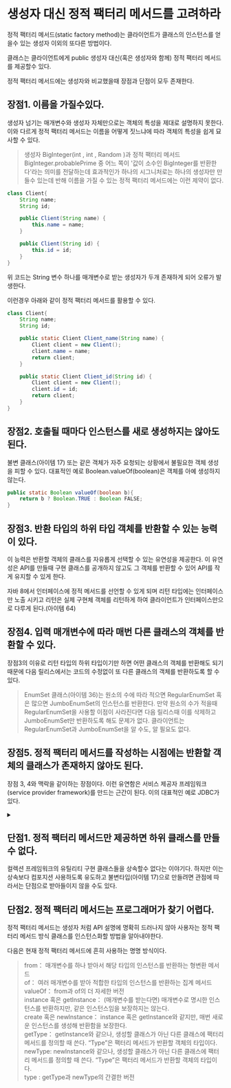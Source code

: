생성자 대신 정적 팩터리 메서드를 고려하라
=
정적 팩터리 메서드(static factory method)는 클라이언트가 클래스의 인스턴스를 얻을수 있는 생성자 이외의 또다른 방법이다.

클래스는 클라이언트에게 public 생성자 대신(혹은 생성자와 함께) 정적 팩터리 메서드를 제공할수 있다.

정적 팩터리 메서드에는 생성자와 비교했을때 장점과 단점이 모두 존재한다.

장점1. 이름을 가질수있다.
-
생성자 넘기는 매개변수와 생성자 자체만으로는 객체의 특성을 제대로 설명하지 못한다.
이와 다르게 정적 팩터리 메서드는 이름을 어떻게 짓느냐에 따라 객체의 특성을 쉽게 묘사할 수 있다.
> 생성자 BigInteger(int , int , Random )과 정적 팩터리 메서드 BigInteger.probablePrime 중 어느 쪽이 '값이 소수인 BigInteger를 반환한다'라는 의미를 전달하는데 효과적인가
하나의 시그니처로는 하나의 생성자만 만들수 있는데 반해 이름을 가질 수 있는 정적 팩터리 메서드에는 이런 제약이 없다.
```java
class Client{
    String name;
    String id;

    public Client(String name) {
        this.name = name;
    }

    public Client(String id) {
        this.id = id;
    }
}
```
위 코드는 String 변수 하나를 매개변수로 받는 생성자가 두개 존재하게 되어 오류가 발생한다.

이런경우 아래와 같이 정적 팩터리 메서드를 활용할 수 있다.
```java
class Client{
    String name;
    String id;

    public static Client Client_name(String name) {
        Client client = new Client();
        client.name = name;
        return client;
    }

    public static Client Client_id(String id) {
        Client client = new Client();
        client.id = id;
        return client;
    }
}
```
장점2. 호출될 때마다 인스턴스를 새로 생성하지는 않아도 된다.
-
불변 클래스(아이템 17) 또는 같은 객체가 자주 요청되는 상황에서 불필요한 객체 생성을 피할 수 있다.
대표적인 예로 Boolean.valueOf(boolean)은 객체를 아예 생성하지 않는다.
```java
public static Boolean valueOf(boolean b){
    return b ? Boolean.TRUE : Boolean FALSE;
}
```

장점3. 반환 타입의 하위 타입 객체를 반환할 수 있는 능력이 있다.
-
이 능력은 반환할 객체의 클래스를 자유롭게 선택할 수 있는 유연성을 제공한다. 이 유연성은 API를 만들때 구현 클래스를 공개하지 않고도 그 객체를 반환할 수 있어 API를 작게 유지할 수 있게 한다.

자바 8에서 인터페이스에 정적 메서드를 선언할 수 있게 되며 리턴 타입에는 인터페이스만 노출 시키고 리턴은 실제 구현체 객체를 리턴하게 하여 클라이언트가 인터페이스만으로 다루게 된다.(아이템 64)

장점4. 입력 매개변수에 따라 매번 다른 클래스의 객체를 반환할 수 있다.
-
장점3의 이유로 리턴 타입의 하위 타입이기만 하면 어떤 클래스의 객체를 반환해도 되기 때문에 다음 릴리스에서는 코드의 수정없이 또 다른 클래스의 객체를 반환하도록 할 수 있다.
>EnumSet 클래스(아이템 36)는 원소의 수에 따라 적으면 RegularEnumSet 혹은 많으면 JumboEnumSet의 인스턴스를 반환한다. 만약 원소의 수가 적을때 RegularEnumSet을 사용할 이점이 사라진다면 다음 릴리스때 이를 삭제하고 JumboEnumSet만 반환하도록 해도 문제가 없다. 클라이언트는 RegularEnumSet과 JumboEnumSet을 알 수도, 알 필요도 없다.

장점5. 정적 팩터리 메서드를 작성하는 시점에는 반환할 객체의 클래스가 존재하지 않아도 된다.
-
장점 3, 4와 맥락을 같이하는 장점이다. 이런 유연함은 서비스 제공자 프레임워크(service provider framework)를 만드는 근간이 된다. 이의 대표적인 예로 JDBC가 있다.

<details>
<summary></summary>
<div markdown="1">

서비스 제공자 프레임워크는 구현체의 동작을 정의하는 ```서비스 인터페이스```, 제공자가 구현체를 등록할 때 사용하는 ```제공자 등록 API```, 클라이언트가 서비스의 인스턴스를 얻을 때 사용하는 ```서비스 접근 API``` 이렇게 3개의 핵심 컴포넌트로 이뤄진다. 클라이언트는 서비스 접근 API를 사용할때 원하는 구현체의 조건을 명시할 수 있다.

</div>
</details>

단점1. 정적 팩터리 메서드만 제공하면 하위 클래스를 만들수 없다.
-
컬렉션 프레임워크의 유틸리티 구현 클래스들을 상속할수 없다는 이야기다. 하지만 이는 상속보다 컴포지션 사용하도록 유도하고 불변타입(아이템 17)으로 만들려면 관점에 따라서는 단점으로 받아들이지 않을 수도 있다.

단점2. 정적 팩터리 메서드는 프로그래머가 찾기 어렵다.
-
정적 팩터리 메서드는 생성자 처럼 API 설명에 명확히 드러나지 않아 사용자는 정적 팩터리 메서드 방식 클래스를 인스턴스화할 방법을 알아내야한다.

다음은 현재 정적 팩터리 메서드에 흔히 사용하는 명명 방식이다.
>from： 매개변수를 하나 받아서 해당 타입의 인스턴스를 반환하는 형변환 메서드\
>of： 여러 매개변수를 받아 적합한 타입의 인스턴스를 반환하는 집계 메서드\
>valueOf： from과 of의 더 자세한 버전\
>instance 혹은 getlnstance： (매개변수를 받는다면) 매개변수로 명시한 인스턴스를 반환하지만, 같은 인스턴스임을 보장하지는 않는다.\
>create 혹은 newlnstance： instance 혹은 getlnstance와 같지만, 매번 새로운 인스턴스를 생성해 반환함을 보장한다.\
>getType： getlnstance와 같으나, 생성할 클래스가 아닌 다른 클래스에 팩터리 메서드를 정의할 때 쓴다. “Type”은 팩터리 메서드가 반환할 객체의 타입이다.\
>newType: newlnstance와 같으나, 생성할 클래스가 아닌 다른 클래스에 팩터리 메서드를 정의할 때 쓴다. “Type”은 팩터리 메서드가 반환할 객체의 타입이다.\
>type : getType과 newType의 간결한 버전


